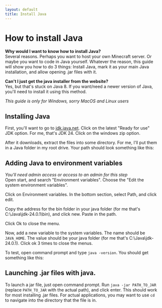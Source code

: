 ```yaml
---
layout: default
title: Install Java
---
```

# How to install Java

**Why would I want to know how to install Java?**  
Several reasons. Perhaps you want to host your own Minecraft server. Or maybe you want to code in Java yourself. Whatever the reason, this guide will show you how to do 3 things: Install Java, mark it as your main Java installation, and allow opening .jar files with it.

**Can't I just get the java installer from the website?**  
Yes, but that's stuck on Java 8. If you want/need a newer version of Java, you'll need to install it using this method.

*This guide is only for Windows, sorry MacOS and Linux users*

## Installing Java
First, you'll want to go to [jdk.java.net](https://jdk.java.net). Click on the latest "Ready for use" JDK option. For me, that's JDK 24. Click on the windows zip option. 

After it downloads, extract the files into some directory. For me, I'll put them in a Java folder in my root drive. Your path should look something like this:

## Adding Java to environment variables
*You'll need admin access or access to an admin for this step*  
Open start, and search "Environment variables". Choose the "Edit the system environment variables".

Click on Environment variables. In the bottom section, select Path, and click edit.

Copy the address for the bin folder in your java folder (for me that's C:\Java\jdk-24.0.1\bin), and click new. Paste in the path.

Click Ok to close the menu.

Now, add a new variable to the system variables. The name should be `JAVA_HOME`. The value should be your java folder (for me that's C:\Java\jdk-24.0.1). Click ok 3 times to close the menus.

To test, open command prompt and type `java -version`. You should get something like this:

## Launching .jar files with java.
To launch a jar file, just open command prompt. Run `java -jar PATH_TO_JAR` (replace `PATH_TO_JAR` with the actual path), and click enter. This should work for most installing .jar files. For actual applications, you may want to use `cd` to navigate into the directory that the file is in.